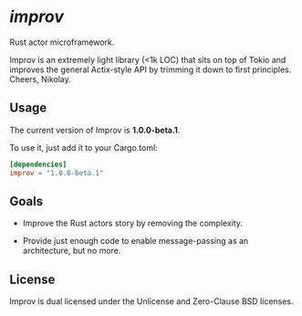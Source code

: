 # _improv_

Rust actor microframework.

Improv is an extremely light library (<1k LOC) that sits on top of Tokio and
improves the general Actix-style API by trimming it down to first principles.
Cheers, Nikolay.

## Usage

The current version of Improv is **1.0.0-beta.1**.

To use it, just add it to your Cargo.toml:

```toml
[dependencies]
improv = "1.0.0-beta.1"
```

## Goals

* Improve the Rust actors story by removing the complexity.

* Provide just enough code to enable message-passing as an architecture, but no
  more.

## License

Improv is dual licensed under the Unlicense and Zero-Clause BSD licenses.
